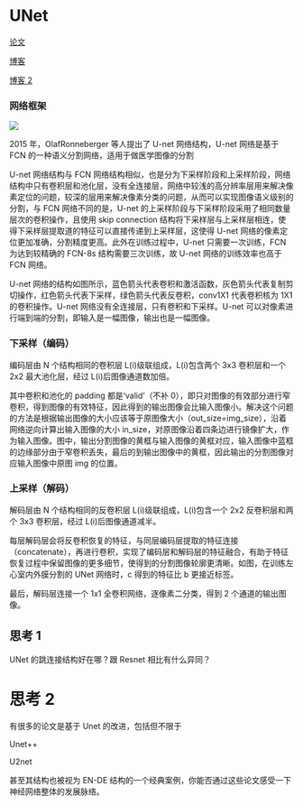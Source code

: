 # UNet

[论文](https://arxiv.org/pdf/1505.04597.pdf)

[博客](https://blog.csdn.net/Formlsl/article/details/80373200)

[博客 2](https://blog.csdn.net/BreakingDawn0/article/details/103435768?spm=1001.2101.3001.6650.16&utm_medium=distribute.pc_relevant.none-task-blog-2%7Edefault%7EBlogCommendFromBaidu%7ERate-16-103435768-blog-87979765.t5_layer_targeting_s&depth_1-utm_source=distribute.pc_relevant.none-task-blog-2%7Edefault%7EBlogCommendFromBaidu%7ERate-16-103435768-blog-87979765.t5_layer_targeting_s&utm_relevant_index=19)

### 网络框架

![](static/boxcnoo4bKuLo5qQdQmRP2H75Sb.png)

2015 年，OlafRonneberger 等人提出了 U-net 网络结构，U-net 网络是基于 FCN 的一种语义分割网络，适用于做医学图像的分割

U-net 网络结构与 FCN 网络结构相似，也是分为下采样阶段和上采样阶段，网络结构中只有卷积层和池化层，没有全连接层，网络中较浅的高分辨率层用来解决像素定位的问题，较深的层用来解决像素分类的问题，从而可以实现图像语义级别的分割，与 FCN 网络不同的是，U-net 的上采样阶段与下采样阶段采用了相同数量层次的卷积操作，且使用 skip connection 结构将下采样层与上采样层相连，使得下采样层提取道的特征可以直接传递到上采样层，这使得 U-net 网络的像素定位更加准确，分割精度更高。此外在训练过程中，U-net 只需要一次训练，FCN 为达到较精确的 FCN-8s 结构需要三次训练，故 U-net 网络的训练效率也高于 FCN 网络。

U-net 网络的结构如图所示，蓝色箭头代表卷积和激活函数，灰色箭头代表复制剪切操作，红色箭头代表下采样，绿色箭头代表反卷积，conv1X1 代表卷积核为 1X1 的卷积操作。U-net 网络没有全连接层，只有卷积和下采样。U-net 可以对像素进行端到端的分割，即输入是一幅图像，输出也是一幅图像。

### 下采样（编码）

编码层由 N 个结构相同的卷积层 L(i)级联组成，L(i)包含两个 3x3 卷积层和一个 2x2 最大池化层，经过 L(i)后图像通道数加倍。

其中卷积和池化的 padding 都是‘valid’（不补 0），即只对图像的有效部分进行窄卷积，得到图像的有效特征，因此得到的输出图像会比输入图像小。解决这个问题的方法是根据输出图像的大小应该等于原图像大小（out_size=img_size），沿着网络逆向计算出输入图像的大小 in_size，对原图像沿着四条边进行镜像扩大，作为输入图像。图中，输出分割图像的黄框与输入图像的黄框对应，输入图像中蓝框的边缘部分由于窄卷积丢失，最后的到输出图像中的黄框，因此输出的分割图像对应输入图像中原图 img 的位置。

### 上采样（解码）

解码层由 N 个结构相同的反卷积层 L(i)级联组成，L(i)包含一个 2x2 反卷积层和两个 3x3 卷积层，经过 L(i)后图像通道减半。

每层解码层会将反卷积恢复的特征，与同层编码层提取的特征连接（concatenate），再进行卷积，实现了编码层和解码层的特征融合，有助于特征恢复过程中保留图像的更多细节，使得到的分割图像轮廓更清晰。如图，在训练左心室内外膜分割的 UNet 网络时，c 得到的特征比 b 更接近标签。

最后，解码层连接一个 1x1 全卷积网络，逐像素二分类，得到 2 个通道的输出图像。

## 

## 思考 1

UNet 的跳连接结构好在哪？跟 Resnet 相比有什么异同？

# 思考 2

有很多的论文是基于 Unet 的改进，包括但不限于

Unet++

U2net

甚至其结构也被视为 EN-DE 结构的一个经典案例，你能否通过这些论文感受一下神经网络整体的发展脉络。
